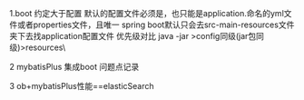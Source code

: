 1.boot 约定大于配置
    默认的配置文件必须是，也只能是application.命名的yml文件或者properties文件，且唯一
    spring boot默认只会去src-main-resources文件夹下去找application配置文件 
    优先级对比
    java -jar >config同级(jar包同级)>resources\

2 mybatisPlus 集成boot 问题点记录

3 ob+mybatisPlus性能==elasticSearch

